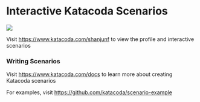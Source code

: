 # Interactive Katacoda Scenarios

[![](http://shields.katacoda.com/katacoda/shanjunf/count.svg)](https://www.katacoda.com/shanjunf "Get your profile on Katacoda.com")

Visit https://www.katacoda.com/shanjunf to view the profile and interactive scenarios

### Writing Scenarios
Visit https://www.katacoda.com/docs to learn more about creating Katacoda scenarios

For examples, visit https://github.com/katacoda/scenario-example
